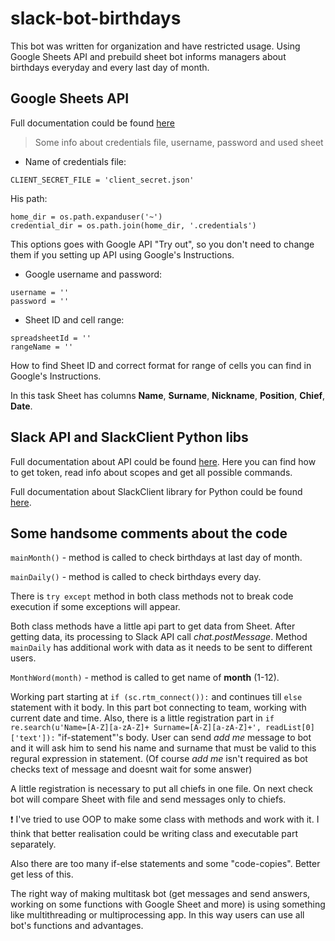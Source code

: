 # slack-bot-birthdays
This bot was written for organization and have restricted usage. Using Google Sheets API and prebuild sheet bot informs managers about birthdays everyday and every last day of month.

## Google Sheets API
Full documentation could be found [here](https://developers.google.com/sheets/api/)

> Some info about credentials file, username, password and used sheet

* Name of credentials file:

`CLIENT_SECRET_FILE = 'client_secret.json'`

His path:
```
home_dir = os.path.expanduser('~')
credential_dir = os.path.join(home_dir, '.credentials')
```

This options goes with Google API "Try out", so you don't need to change them if you setting up API using Google's Instructions.

* Google username and password:
```
username = ''
password = ''
```

* Sheet ID and cell range:
```
spreadsheetId = ''
rangeName = ''
```

How to find Sheet ID and correct format for range of cells you can find in Google's Instructions.

In this task Sheet has columns **Name**, **Surname**, **Nickname**, **Position**, **Chief**, **Date**.

## Slack API and SlackClient Python libs
Full documentation about API could be found [here](https://api.slack.com/). Here you can find how to get token, read info about scopes and get all possible commands.

Full documentation about SlackClient library for Python could be found [here](http://slackapi.github.io/python-slackclient/).

## Some handsome comments about the code
`mainMonth()` - method is called to check birthdays at last day of month.

`mainDaily()` - method is called to check birthdays every day.

There is `try except` method in both class methods not to break code execution if some exceptions will appear.

Both class methods have a little api part to get data from Sheet. After getting data, its processing to Slack API call *chat.postMessage*. Method `mainDaily` has additional work with data as it needs to be sent to different users.

`MonthWord(month)` - method is called to get name of **month** (1-12).

Working part starting at `if (sc.rtm_connect()):` and continues till `else` statement with it body. In this part bot connecting to team, working with current date and time. Also, there is a little registration part in `if re.search(u'Name=[A-Z][a-zA-Z]+ Surname=[A-Z][a-zA-Z]+', readList[0]['text']):` "if-statement"'s body. User can send *add me* message to bot and it will ask him to send his name and surname that must be valid to this regural expression in statement. (Of course *add me* isn't required as bot checks text of message and doesnt wait for some answer)

A little registration is necessary to put all chiefs in one file. On next check bot will compare Sheet with file and send messages only to chiefs.

:heavy_exclamation_mark: I've tried to use OOP to make some class with methods and work with it. I think that better realisation could be writing class and executable part separately.

Also there are too many if-else statements and some "code-copies". Better get less of this.

The right way of making multitask bot (get messages and send answers, working on some functions with Google Sheet and more) is using something like multithreading or multiprocessing app. In this way users can use all bot's functions and advantages.
